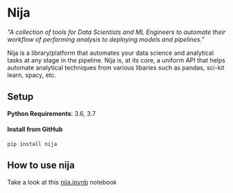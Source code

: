 # Nija



*"A collection of tools for Data Scientists and ML Engineers to automate their workflow of performing analysis to deploying models and pipelines."*

Nija is a library/platform that automates your data science and analytical tasks at any stage in the pipeline. Nija is, at its core, a uniform API that helps automate analytical techniques from various libaries such as pandas, sci-kit learn, spacy, etc.

## Setup

**Python Requirements**: 3.6, 3.7

#### Install from GitHub

`pip install nija`


## How to use nija

Take a look at this [nija.ipynb](https://github.com/karthikraja95/nija/blob/master/examples/nija.ipynb) notebook